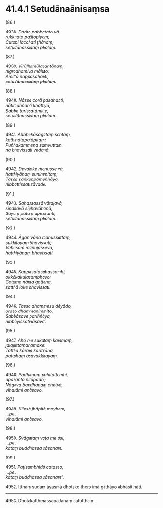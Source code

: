

# 41.4.1 Setudānaānisaṃsa




(86.)

4938\. _Darito pabbatato vā,_  
_rukkhato patitopiyaṃ;_  
_Cutopi lacchatī ṭhānaṃ,_  
_setudānassidaṃ phalaṃ._  


(87.)

4939\. _Virūḷhamūlasantānaṃ,_  
_nigrodhamiva māluto;_  
_Amittā nappasahanti,_  
_setudānassidaṃ phalaṃ._  


(88.)

4940\. _Nāssa corā pasahanti,_  
_nātimaññanti khattiyā;_  
_Sabbe tarissatāmitte,_  
_setudānassidaṃ phalaṃ._  


(89.)

4941\. _Abbhokāsagataṃ santaṃ,_  
_kaṭhinātapatāpitaṃ;_  
_Puññakammena saṃyuttaṃ,_  
_na bhavissati vedanā._  


(90.)

4942\. _Devaloke manusse vā,_  
_hatthiyānaṃ sunimmitaṃ;_  
_Tassa saṅkappamaññāya,_  
_nibbattissati tāvade._  


(91.)

4943\. _Sahassassā vātajavā,_  
_sindhavā sīghavāhanā;_  
_Sāyaṃ pātaṃ upessanti,_  
_setudānassidaṃ phalaṃ._  


(92.)

4944\. _Āgantvāna manussattaṃ,_  
_sukhitoyaṃ bhavissati;_  
_Vehāsaṃ manujasseva,_  
_hatthiyānaṃ bhavissati._  


(93.)

4945\. _Kappasatasahassamhi,_  
_okkākakulasambhavo;_  
_Gotamo nāma gottena,_  
_satthā loke bhavissati._  


(94.)

4946\. _Tassa dhammesu dāyādo,_  
_oraso dhammanimmito;_  
_Sabbāsave pariññāya,_  
_nibbāyissatināsavo’._  


(95.)

4947\. _Aho me sukataṃ kammaṃ,_  
_jalajuttamanāmake;_  
_Tattha kāraṃ karitvāna,_  
_pattohaṃ āsavakkhayaṃ._  


(96.)

4948\. _Padhānaṃ pahitattomhi,_  
_upasanto nirūpadhi;_  
_Nāgova bandhanaṃ chetvā,_  
_viharāmi anāsavo._  


(97.)

4949\. _Kilesā jhāpitā mayhaṃ,_  
_…pe…_  
_viharāmi anāsavo._  


(98.)

4950\. _Svāgataṃ vata me āsi,_  
_…pe…_  
_kataṃ buddhassa sāsanaṃ._  


(99.)

4951\. _Paṭisambhidā catasso,_  
_…pe…_  
_kataṃ buddhassa sāsanaṃ”._  


4952\. Itthaṃ sudaṃ āyasmā dhotako thero imā gāthāyo abhāsitthāti.

---

4953\. Dhotakattherassāpadānaṃ catutthaṃ.





